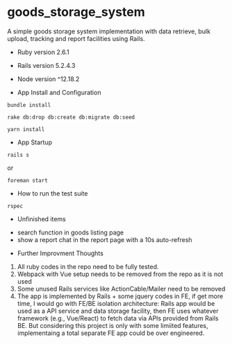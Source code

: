 # goods_storage_system

A simple goods storage system implementation with data retrieve, bulk upload, tracking and report facilities using Rails.

* Ruby version
2.6.1

* Rails version
5.2.4.3

* Node version
^12.18.2

* App Install and Configuration
```
bundle install
```
```
rake db:drop db:create db:migrate db:seed
```
```
yarn install
```

* App Startup
```
rails s
```
or
```
foreman start
```
* How to run the test suite
```
rspec
```

* Unfinished items
- search function in goods listing page
- show a report chat in the report page with a 10s auto-refresh

* Further Improvment Thoughts
1. All ruby codes in the repo need to be fully tested.
2. Webpack with Vue setup needs to be removed from the repo as it is not used
3. Some unused Rails services like ActionCable/Mailer need to be removed
4. The app is implemented by Rails + some jquery codes in FE, if get more time, I would go with FE/BE isolation architecture: Rails app would be used as a API service and data storage facility, then FE uses whatever framework (e.g., Vue/React) to fetch data via APIs provided from Rails BE. But considering this project is only with some limiited features, implementaing a total separate FE app could be over engineered. 
